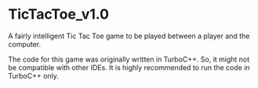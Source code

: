# TicTacToe_v1.0
A fairly intelligent Tic Tac Toe game to be played between a player and the computer.

The code for this game was originally written in TurboC++. So, it might not be compatible with other IDEs. It is highly recommended to run the code in TurboC++ only.
